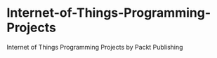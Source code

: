 # Internet-of-Things-Programming-Projects
Internet of Things Programming Projects by Packt Publishing 
